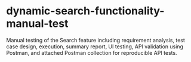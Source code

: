 # dynamic-search-functionality-manual-test
Manual testing of the Search feature including requirement analysis, test case design, execution, summary report, UI testing, API validation using Postman, and attached Postman collection for reproducible API tests.

